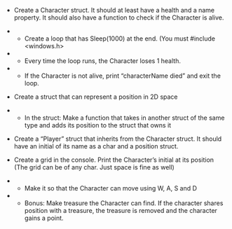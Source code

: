 * Create a Character struct. It should at least have a health and a name property. It should also  have a function to check if the Character is alive.
* * Create a loop that has Sleep(1000) at the end. (You must #include <windows.h>
* * Every time the loop runs, the Character loses 1 health.
* * If the Character is not alive, print “characterName died” and exit the loop.


* Create a struct that can represent a position in 2D space
* * In the struct: Make a function that takes in another struct of the same type and adds its position to the struct that owns it


* Create a “Player” struct that inherits from the Character struct. It should have an initial of its name as a char and a position struct.


* Create a grid in the console. Print the Character’s initial at its position (The grid can be of any char. Just space is fine as well)
* * Make it so that the Character can move using W, A, S and D
* * Bonus: Make treasure the Character can find. If the character shares position with a treasure, the treasure is removed and the character gains a point.